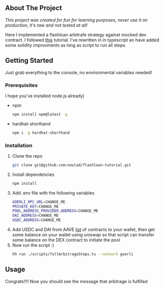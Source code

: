 <!-- ABOUT THE PROJECT -->
## About The Project
*This project was created for fun for learning purposes, never use it on production, it's raw and not tested at all!*

Here I implemented a flashloan arbitrafe strategy against mocked dex contract. I followed [this](https://www.youtube.com/watch?v=PtMs8FZJhkU) tutorial. I've rewritten in in typescript an have added some solidity improvments as long as script to run all steps.

<!-- GETTING STARTED -->
## Getting Started

Just grab everything to the console, no environmental variables needed!

### Prerequisites

I hope you've installed node.js already)
* npm
  ```sh
  npm install npm@latest -g
  ```
* hardhat-shorthand
  ```sh
  npm i -g hardhat-shorthand
  ```

### Installation

1. Clone the repo
   ```sh
   git clone git@github.com:neulad/flashloan-tutorial.git
   ```
2. Install dependencies
   ```sh
   npm install
   ```
3. Add .env file with the following variables
   ```sh
   GOERLI_RPC_URL=CHANGE_ME
   PRIVATE_KEY=CHANGE_ME
   POOL_ADDRESS_PROVIDER_ADDRESS=CHANGE_ME
   DAI_ADDRESS=CHANGE_ME
   USDC_ADDRESS=CHANGE_ME
   ```
4. Add USDC and DAI from AAVE [list](https://docs.aave.com/developers/deployed-contracts/v3-testnet-addresses) of contracts to your wallet, 
   then get some balance on your wallet using uniswap so that script can transfer some balance on the DEX contract to initiate the pool
5. Now run the script :)   
   ```sh
   hh run ./scripts/fullArbitrageSteps.ts --network goerli
   ```

<!-- USAGE EXAMPLES -->
## Usage
Congrats!!!!
Now you should see the message that arbitrage is fulfilled



